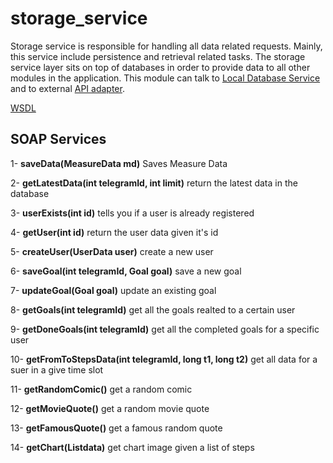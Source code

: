 # storage_service

Storage service is responsible for handling all data related requests. Mainly, this service include persistence and retrieval related tasks. The storage service layer sits on top of databases in order to provide data to all other modules in the application. This module can talk to [Local Database Service](https://github.com/isde-jaupaj-giovannini/local_database) and to external [API adapter](https://github.com/isde-jaupaj-giovannini/adapter_service).

[WSDL](https://radiant-chamber-78838.herokuapp.com/ws/storage?wsdl)

## SOAP Services
 
 
  1- **saveData(MeasureData md)** Saves Measure Data
 
  2- **getLatestData(int telegramId, int limit)** return the latest data in the database
 
  3- **userExists(int id)** tells you if a user is already registered
 
  4- **getUser(int id)** return the user data given it's id
 
  5- **createUser(UserData user)** create a new user
  
  6- **saveGoal(int telegramId, Goal goal)** save a new goal 
  
  7- **updateGoal(Goal goal)** update an existing goal

  8- **getGoals(int telegramId)** get all the goals realted to a certain user

  9- **getDoneGoals(int telegramId)** get all the completed goals for a specific user

  10- **getFromToStepsData(int telegramId, long t1, long t2)** get all data for a suer in a give time slot

  11- **getRandomComic()** get a random comic

  12- **getMovieQuote()** get a random movie quote

  13- **getFamousQuote()** get a famous random quote

  14- **getChart(List<Integer>data)** get chart image given a list of steps 
  
  
  